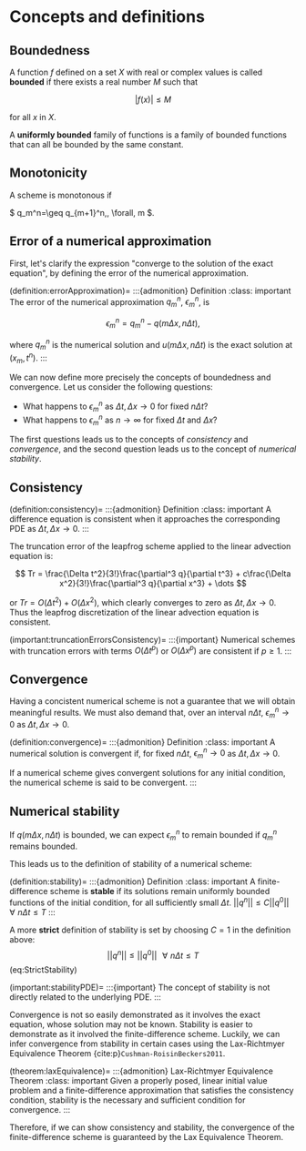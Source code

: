 # Concepts and definitions

## Boundedness
A function $f$ defined on a set $X$ with real or complex values is called **bounded** if there exists a real number $M$ such that

$$
|f(x)|\le M
$$

for all $x$ in $X$.

A **uniformly bounded** family of functions is a family of bounded functions that can all be bounded by the same constant. 

## Monotonicity

A scheme is monotonous if

$ q_m^n=\geq q_{m+1}^n\,\, \forall\, m $. 

## Error of a numerical approximation

First, let's clarify the expression "converge to the solution of the exact equation", by defining the error of the numerical approximation.

(definition:errorApproximation)=
:::{admonition} Definition
:class: important
The error of the numerical approximation $q_m^n$, $\epsilon_m^n$, is

$$
\epsilon_m^n = q_m^n - q(m\Delta x,n\Delta t),
$$

where $q_m^n$ is the numerical solution and $u(m\Delta x,n\Delta t)$ is the exact solution at $(x_m,t^n)$.
:::

We can now define more precisely the concepts of boundedness and convergence. Let us consider the following questions:
* What happens to $\epsilon_m^n$ as $\Delta t, \Delta x \to 0$ for fixed $n\Delta t$?
* What happens to $\epsilon_m^n$ as $n\to\infty$ for fixed $\Delta t$ and $\Delta x$?

The first questions leads us to the concepts of *consistency* and *convergence*, and the second question leads us to the concept of *numerical stability*.

## Consistency

(definition:consistency)=
:::{admonition} Definition
:class: important
A difference equation is consistent when it approaches the corresponding PDE as $\Delta t, \Delta x \to 0$.
:::

The truncation error of the leapfrog scheme applied to the linear advection equation is:

$$
Tr = \frac{\Delta t^2}{3!}\frac{\partial^3 q}{\partial t^3} + c\frac{\Delta x^2}{3!}\frac{\partial^3 q}{\partial x^3} + \dots
$$

or $Tr = O(\Delta t^2)+O(\Delta x^2)$, which clearly converges to zero as $\Delta t, \Delta x \to 0$. Thus the leapfrog discretization of the linear advection equation is consistent.

(important:truncationErrorsConsistency)=
:::{important}
Numerical schemes with truncation errors with terms $O(\Delta t^p)$ or $O(\Delta x^p)$ are consistent if $p \ge 1$.
:::

## Convergence
Having a concistent numerical scheme is not a guarantee that we will obtain meaningful results. We must also demand that, over an interval $n\Delta t$, $\epsilon_m^n \to 0$ as $\Delta t, \Delta x \to 0$. 

(definition:convergence)=
:::{admonition} Definition
:class: important
A numerical solution is convergent if, for fixed $n\Delta t$, $\epsilon_m^n \to 0$ as $\Delta t, \Delta x \to 0$.

If a numerical scheme gives convergent solutions for any initial condition, the numerical scheme is said to be convergent.
:::

## Numerical stability
If $q(m\Delta x,n\Delta t)$ is bounded, we can expect $\epsilon_m^n$ to remain bounded if $q_m^n$ remains bounded.

This leads us to the definition of stability of a numerical scheme:

(definition:stability)=
:::{admonition} Definition
:class: important
A finite-difference scheme is **stable** if its solutions remain uniformly bounded functions of the initial condition, for all sufficiently small $\Delta t$.
$||q^n||\leq C||q^0||\,\,\,\,\forall\,\, n\Delta t\leq T$
:::

A more **strict** definition of stability is set by choosing $C=1$ in the definition above:
$$
||q^n||\leq ||q^0||\,\,\,\,\forall\,\, n\Delta t\leq T
$$ (eq:StrictStability)

(important:stabilityPDE)=
:::{important}
The concept of stability is not directly related to the underlying PDE.
:::

Convergence is not so easily demonstrated as it involves the exact equation, whose solution may not be known. Stability is easier to demonstrate as it involved the finite-difference scheme. Luckily, we can infer convergence from stability in certain cases using the Lax-Richtmyer Equivalence Theorem {cite:p}`Cushman-RoisinBeckers2011`.

(theorem:laxEquivalence)=
:::{admonition} Lax-Richtmyer Equivalence Theorem
:class: important
Given a properly posed, linear initial value problem and a finite-difference approximation that satisfies the consistency condition, stability is the necessary and sufficient condition for convergence.
:::

Therefore, if we can show consistency and stability, the convergence of the finite-difference scheme is guaranteed by the Lax Equivalence Theorem.



